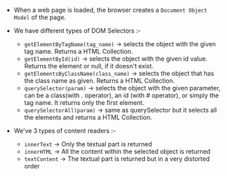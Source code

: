 - When a web page is loaded, the browser creates a `Document Object Model` of the page.

- We have different types of DOM Selectors :- 
    - `getElementByTagName(tag_name)` -> selects the object with the given tag name. Returns a HTML Collection.
    - `getElementById(id)` -> selects the object with the given id value. Returns the element or null, if it doesn't exist.
    - `getElementsByClassName(class_name)` -> selects the object that has the class name as given. Returns a HTML Collection.
    - `querySelector(param)` -> selects the object with the given parameter, can be a class(with . operator), an id (with # operator), or simply the tag name. It returns only the first element.
    - `querySelectorAll(param)` -> same as querySelector but it selects all the elements and returns a HTML Collection.

- We've 3 types of content readers :-
    - `innerText` -> Only the textual part is returned
    - `innerHTML` -> All the content within the selected object is returned
    - `textContent` -> The textual part is returned but in a very distorted order